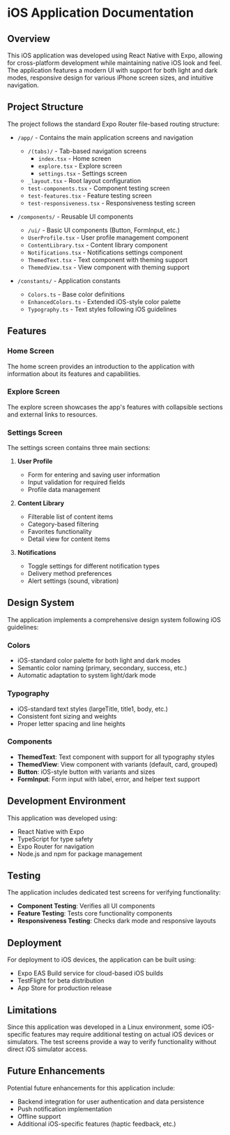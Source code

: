 # iOS Application Documentation

## Overview

This iOS application was developed using React Native with Expo, allowing for cross-platform development while maintaining native iOS look and feel. The application features a modern UI with support for both light and dark modes, responsive design for various iPhone screen sizes, and intuitive navigation.

## Project Structure

The project follows the standard Expo Router file-based routing structure:

- `/app/` - Contains the main application screens and navigation
  - `/(tabs)/` - Tab-based navigation screens
    - `index.tsx` - Home screen
    - `explore.tsx` - Explore screen
    - `settings.tsx` - Settings screen
  - `_layout.tsx` - Root layout configuration
  - `test-components.tsx` - Component testing screen
  - `test-features.tsx` - Feature testing screen
  - `test-responsiveness.tsx` - Responsiveness testing screen

- `/components/` - Reusable UI components
  - `/ui/` - Basic UI components (Button, FormInput, etc.)
  - `UserProfile.tsx` - User profile management component
  - `ContentLibrary.tsx` - Content library component
  - `Notifications.tsx` - Notifications settings component
  - `ThemedText.tsx` - Text component with theming support
  - `ThemedView.tsx` - View component with theming support

- `/constants/` - Application constants
  - `Colors.ts` - Base color definitions
  - `EnhancedColors.ts` - Extended iOS-style color palette
  - `Typography.ts` - Text styles following iOS guidelines

## Features

### Home Screen
The home screen provides an introduction to the application with information about its features and capabilities.

### Explore Screen
The explore screen showcases the app's features with collapsible sections and external links to resources.

### Settings Screen
The settings screen contains three main sections:

1. **User Profile**
   - Form for entering and saving user information
   - Input validation for required fields
   - Profile data management

2. **Content Library**
   - Filterable list of content items
   - Category-based filtering
   - Favorites functionality
   - Detail view for content items

3. **Notifications**
   - Toggle settings for different notification types
   - Delivery method preferences
   - Alert settings (sound, vibration)

## Design System

The application implements a comprehensive design system following iOS guidelines:

### Colors
- iOS-standard color palette for both light and dark modes
- Semantic color naming (primary, secondary, success, etc.)
- Automatic adaptation to system light/dark mode

### Typography
- iOS-standard text styles (largeTitle, title1, body, etc.)
- Consistent font sizing and weights
- Proper letter spacing and line heights

### Components
- **ThemedText**: Text component with support for all typography styles
- **ThemedView**: View component with variants (default, card, grouped)
- **Button**: iOS-style button with variants and sizes
- **FormInput**: Form input with label, error, and helper text support

## Development Environment

This application was developed using:
- React Native with Expo
- TypeScript for type safety
- Expo Router for navigation
- Node.js and npm for package management

## Testing

The application includes dedicated test screens for verifying functionality:

- **Component Testing**: Verifies all UI components
- **Feature Testing**: Tests core functionality components
- **Responsiveness Testing**: Checks dark mode and responsive layouts

## Deployment

For deployment to iOS devices, the application can be built using:
- Expo EAS Build service for cloud-based iOS builds
- TestFlight for beta distribution
- App Store for production release

## Limitations

Since this application was developed in a Linux environment, some iOS-specific features may require additional testing on actual iOS devices or simulators. The test screens provide a way to verify functionality without direct iOS simulator access.

## Future Enhancements

Potential future enhancements for this application include:
- Backend integration for user authentication and data persistence
- Push notification implementation
- Offline support
- Additional iOS-specific features (haptic feedback, etc.)
